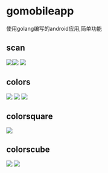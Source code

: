 # gomobileapp
使用golang编写的android应用,简单功能
## scan
![](https://raw.githubusercontent.com/vzever/gomobileapp/master/screenshot/Screenshot%20from%202015-07-19%2021-46-11.png)![](https://raw.githubusercontent.com/vzever/gomobileapp/master/screenshot/Screenshot%20from%202015-07-19%2021-46-22.png)
![](https://raw.githubusercontent.com/vzever/gomobileapp/master/screenshot/Screenshot_2015-07-19-22-44-57.png)
## colors
![](https://raw.githubusercontent.com/vzever/gomobileapp/master/screenshot/Screenshot%20from%202015-07-19%2023-02-35.png)
![](https://raw.githubusercontent.com/vzever/gomobileapp/master/screenshot/Screenshot%20from%202015-07-19%2023-02-46.png)
![](https://raw.githubusercontent.com/vzever/gomobileapp/master/screenshot/Screenshot_2015-07-19-22-44-43.png)
## colorsquare
![](https://raw.githubusercontent.com/vzever/gomobileapp/master/screenshot/Screenshot%20from%202015-07-21%2022-18-51.png)
## colorscube
![](https://raw.githubusercontent.com/vzever/gomobileapp/master/screenshot/Screenshot%20from%202015-07-23%2023-52-22.png)
![](https://raw.githubusercontent.com/vzever/gomobileapp/master/screenshot/Screenshot_2015-07-23-23-58-26.png)

